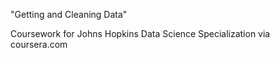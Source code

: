 "Getting and Cleaning Data"

Coursework for Johns Hopkins Data Science Specialization via coursera.com


